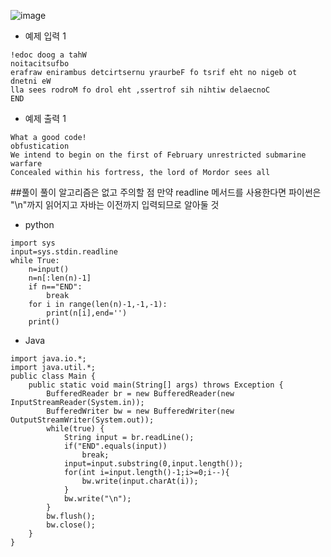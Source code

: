 ![image](https://github.com/kdfasdf/TIL/assets/96770726/00c036ae-84e6-46e7-9275-a10732c7bf74)

- 예제 입력 1
```
!edoc doog a tahW
noitacitsufbo
erafraw enirambus detcirtsernu yraurbeF fo tsrif eht no nigeb ot dnetni eW
lla sees rodroM fo drol eht ,ssertrof sih nihtiw delaecnoC
END
```


- 예제 출력 1
```
What a good code!
obfustication
We intend to begin on the first of February unrestricted submarine warfare
Concealed within his fortress, the lord of Mordor sees all
```

##풀이
풀이 알고리즘은 없고 주의할 점
만약 readline 메서드를 사용한다면 파이썬은 "\n"까지 읽어지고 자바는 이전까지 입력되므로 알아둘 것

- python
```
import sys
input=sys.stdin.readline
while True:
    n=input()
    n=n[:len(n)-1]
    if n=="END":
        break
    for i in range(len(n)-1,-1,-1):
        print(n[i],end='')
    print()
```

- Java
```
import java.io.*;
import java.util.*;
public class Main {
    public static void main(String[] args) throws Exception {
        BufferedReader br = new BufferedReader(new InputStreamReader(System.in));
        BufferedWriter bw = new BufferedWriter(new OutputStreamWriter(System.out));
        while(true) {
            String input = br.readLine();
            if("END".equals(input))
                break;
            input=input.substring(0,input.length());
            for(int i=input.length()-1;i>=0;i--){
                bw.write(input.charAt(i));
            }
            bw.write("\n");
        }
        bw.flush();
        bw.close();
    }
}


```
